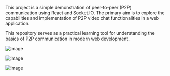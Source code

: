 This project is a simple demonstration of peer-to-peer (P2P) communication using React and Socket.IO. The primary aim is to explore the capabilities and implementation of P2P video chat functionalities in a web application.


This repository serves as a practical learning tool for understanding the basics of P2P communication in modern web development.


![image](https://github.com/orikanner/ReactP2PVideoChat/assets/62842249/71e4f801-db58-42ea-855d-dc524f664c63)

![image](https://github.com/orikanner/ReactP2PVideoChat/assets/62842249/76cdce43-bf8a-4eb8-8b7e-53f285b0dc3d)

![image](https://github.com/orikanner/ReactP2PVideoChat/assets/62842249/55ff5802-44a5-40ec-9037-d3ab13616dcd)

